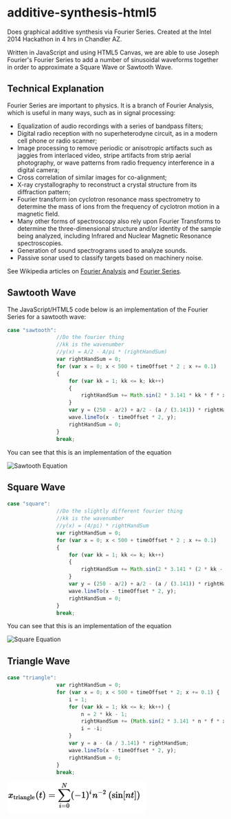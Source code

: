 additive-synthesis-html5
========================

Does graphical additive synthesis via Fourier Series. Created at the Intel 2014 Hackathon in 4 hrs in Chandler AZ.

Written in JavaScript and using HTML5 Canvas, we are able to use Joseph Fourier's Fourier Series to add a number of sinusoidal waveforms together in order to approximate a Square Wave or Sawtooth Wave.

## Technical Explanation

Fourier Series are important to physics. It is a branch of Fourier Analysis, which is useful in many ways, such as in signal processing:

* Equalization of audio recordings with a series of bandpass filters;
* Digital radio reception with no superheterodyne circuit, as in a modern cell phone or radio scanner;
* Image processing to remove periodic or anisotropic artifacts such as jaggies from interlaced video, stripe artifacts from strip aerial photography, or wave patterns from radio frequency  interference in a digital camera;
* Cross correlation of similar images for co-alignment;
* X-ray crystallography to reconstruct a crystal structure from its diffraction pattern;
* Fourier transform ion cyclotron resonance mass spectrometry to determine the mass of ions from the frequency of cyclotron motion in a magnetic field.
* Many other forms of spectroscopy also rely upon Fourier Transforms to determine the three-dimensional structure and/or identity of the sample being analyzed, including Infrared and Nuclear Magnetic Resonance spectroscopies.
* Generation of sound spectrograms used to analyze sounds.
* Passive sonar used to classify targets based on machinery noise.

See Wikipedia articles on [Fourier Analysis](http://en.wikipedia.org/wiki/Fourier_analysis) and [Fourier Series](http://en.wikipedia.org/wiki/Fourier_series).

## Sawtooth Wave

The JavaScript/HTML5 code below is an implementation of the Fourier Series for a sawtooth wave:

```javascript
case "sawtooth":
                //Do the fourier thing
                //kk is the wavenumber
                //y(x) = A/2 - A/pi * (rightHandSum)
                var rightHandSum = 0;
                for (var x = 0; x < 500 + timeOffset * 2 ; x += 0.1)
                {
                    for (var kk = 1; kk <= k; kk++)
                    {
                        rightHandSum += Math.sin(2 * 3.141 * kk * f * x) / kk;
                    }
                    var y = (250 - a/2) + a/2 - (a / (3.141)) * rightHandSum;
                    wave.lineTo(x - timeOffset * 2, y);
                    rightHandSum = 0;
                }
                break;
```

You can see that this is an implementation of the equation

![Sawtooth Equation](https://raw.githubusercontent.com/thomerow/additive-synthesis-html5/master/sawtooth_eqn_wikipedia.png "Sawtooth Equation")

## Square Wave

```javascript
case "square":
                //Do the slightly different fourier thing
                //kk is the wavenumber
                //y(x) = (4/pi) * rightHandSum
                var rightHandSum = 0;
                for (var x = 0; x < 500 + timeOffset * 2 ; x += 0.1)
                {
                    for (var kk = 1; kk <= k; kk++)
                    {
                        rightHandSum += Math.sin(2 * 3.141 * (2 * kk - 1) * f * x) / (2 * kk - 1) ;
                    }
                    var y = (250 - a/2) + a/2 - (a / (3.141)) * rightHandSum;
                    wave.lineTo(x - timeOffset * 2, y);
                    rightHandSum = 0;
                }                   
                break;
```

You can see that this is an implementation of the equation

![Square Equation](https://raw.githubusercontent.com/thomerow/additive-synthesis-html5/master/square_eqn_wikipedia.png "Square Equation")

## Triangle Wave

```javascript
case "triangle":
                var rightHandSum = 0;
                for (var x = 0; x < 500 + timeOffset * 2; x += 0.1) {
                    i = 1;
                    for (var kk = 1; kk <= k; kk++) {
                        n = 2 * kk - 1;
                        rightHandSum += (Math.sin(2 * 3.141 * n * f * x) / (n * n)) * i;
                        i = -i;
                    }
                    var y = a - (a / 3.141) * rightHandSum;
                    wave.lineTo(x - timeOffset * 2, y);
                    rightHandSum = 0;
                }
                break;
```

![Triangle Equation](https://raw.githubusercontent.com/thomerow/additive-synthesis-html5/master/triangle_eqn_wikipedia.png "Triangle Equation")
